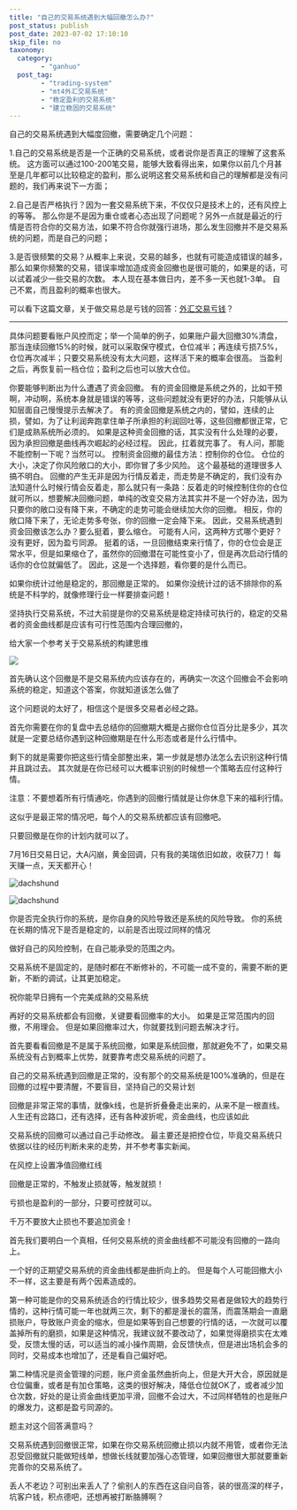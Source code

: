 ```yaml
---
title: "自己的交易系统遇到大幅回撤怎么办?"
post_status: publish
post_date: 2023-07-02 17:10:10
skip_file: no
taxonomy:
  category:
        - "ganhuo"
  post_tag:
        - "trading-system"
        - "mt4外汇交易系统"
        - "稳定盈利的交易系统"
        - "建立稳固的交易系统"
---
```


自己的交易系统遇到大幅度回撤，需要确定几个问题：

1.自己的交易系统是否是一个正确的交易系统，或者说你是否真正的理解了这套系统。 这方面可以通过100-200笔交易，能够大致看得出来，​如果你以前几个月甚至是几年都可以比较稳定的盈利，那么说明这套交易系统和自己的理解都是没有问题的，我们再来说下一方面；

2.自己是否严格执行？因为一套交易系统下来，不仅仅只是技术上的，还有风控上的等等。 那么你是不是因为重仓或者心态出现了问题呢？另外一点就是最近的行情是否符合你的交易方法，如果不符合你就强行进场，那么发生回撤并不是交易系统的问题，而是自己的问题；

3.是否很频繁的交易？从概率上来说，交易的越多，也就有可能造成错误的越多，那么如果你频繁的交易，错误率增加造成资金回撤也是很可能的，如果是的话，可以试着减少一些交易的次数。 本人现在基本做日内，差不多一天也就1-3单。 自己不累，而且盈利的概率也很大。

可以看下这篇文章，关于做交易总是亏钱的回答：[外汇交易亏钱](https://funstoutiao.com/always-lose-money.html)？ ​

* * *

具体问题要看账户风控而定；举一个简单的例子，如果账户最大回撤30%清盘，那当连续回撤15%的时候，就可以采取保守模式，仓位减半；再连续亏损7.5%，仓位再次减半；只要交易系统没有太大问题，这样活下来的概率会很高。 当盈利之后，再恢复前一档仓位；盈利之后也可以放大仓位。

你要能够判断出为什么遭遇了资金回撤。 有的资金回撤是系统之外的，比如干预啊，冲动啊，系统本身就是错误的等等，这些问题就没有更好的办法，只能够从认知层面自己慢慢提示去解决了。 有的资金回撤是系统之内的，譬如，连续的止损，譬如，为了让利润奔跑拿住单子所承担的利润回吐等，这些回撤都很正常，它们是成熟系统所必须的。 如果是这种资金回撤的话，其实没有什么处理的必要，因为承担回撤是曲线再次崛起的必经过程。 因此，扛着就完事了。 有人问，那能不能控制一下呢？当然可以。 控制资金回撤的最佳方法：控制你的仓位。 仓位的大小，决定了你风险敞口的大小，即你冒了多少风险。 这个最基础的道理很多人搞不明白。 回撤的产生无非是因为行情反着走，而走势是不确定的，我们没有办法知道什么时候行情会反着走，那么就只有一条路：反着走的时候控制住你的仓位就可所以，想要解决回撤问题，单纯的改变交易方法其实并不是一个好办法，因为只要你的敞口没有降下来，不确定的走势可能会继续加大你的回撤。 相反，你的敞口降下来了，无论走势多夸张，你的回撤一定会降下来。 因此，交易系统遇到资金回撤该怎么办？要么挺着，要么缩仓。 可能有人问，这两种方式哪个更好？没有更好，因为盈亏同源。 挺着的话，一旦回撤结束来行情了，你的仓位会是正常水平，但是如果缩仓了，虽然你的回撤潜在可能性变小了，但是再次启动行情的话你的仓位就偏低了。 因此，这是一个选择题，看你要的是什么而已。

如果你统计过他是稳定的，那回撤是正常的。 如果你没统计过的话不排除你的系统是不科学的，就像修理行业一样要排查问题！

坚持执行交易系统，不过大前提是你的交易系统是稳定持续可执行的，稳定的交易者的资金曲线都是应该有可行性范围内合理回撤的，

给大家一个参考关于交易系统的构建思维

![](https://cdn.fendou.la/funstoutiao/2020/11/094809880.jpg)

首先确认这个回撤是不是交易系统内应该存在的，再确实一次这个回撤会不会影响系统的稳定，知道这个答案，你就知道该怎么做了

这个问题说的太好了，相信这个是很多交易者必经之路。

首先你需要在你的复盘中去总结你的回撤期大概是占据你仓位百分比是多少，其次就是一定要总结你遇到这种回撤期是在什么形态或者是什么行情中。

剩下的就是需要你把这些行情全部整出来，第一步就是想办法怎么去识别这种行情并且跳过去。 其次就是在你已经可以大概率识别的时候想一个策略去应付这种行情。

注意：不要想着所有行情通吃，你遇到的回撤行情就是让你休息下来的福利行情。

这似乎是最正常的情况吧，每个人的交易系统都应该有回撤吧。

只要回撤是在你的计划内就可以了。

7月16日交易日记，大A闪崩，黄金回调，只有我的美瑞依旧如故，收获7刀！ 每天赚一点，天天都开心！

![dachshund](https://cdn.fendou.la/funstoutiao/2020/11/075432050.jpg)

![dachshund](https://cdn.fendou.la/funstoutiao/2020/11/075432253.jpg)

你是否完全执行你的系统，是你自身的风险导致还是系统的风险导致。 你的系统在长期的情况下是否是稳定的，以前是否出现过同样的情况

做好自己的风险控制，在自己能承受的范围之内。

交易系统不是固定的，是随时都在不断修补的，不可能一成不变的，需要不断的更新，不断的调试，让其更加稳定。

祝你能早日拥有一个完美成熟的交易系统

再好的交易系统都会有回撤，关键要看回撤率的大小。 如果是正常范围内的回撤，不用理会。 但是如果回撤率过大，你就要找到问题去解决才行。

首先要看看回撤是不是属于系统回撤，如果是系统回撤，那就避免不了，如果交易系统没有占到概率上优势，就要靠考虑交易系统的问题了。

自己的交易系统遇到回撤是正常的，没有那个的交易系统是100%准确的，但是在回撤的过程中要清醒，不要盲目，坚持自己的交易计划

回撤是非常正常的事情，就像k线，也是折折叠叠走出来的，从来不是一根直线。 人生还有岔路口，还有选择，还有各种波折呢，资金曲线，也应该如此

交易系统的回撤可以通过自己手动修改。 最主要还是把控仓位，毕竟交易系统只依据以往的经历判断未来的走势，并不参考事实新闻。

在风控上设置净值回撤红线

回撤是正常的，不触发止损就等，触发就损！

亏损也是盈利的一部分，只要可控就可以。

千万不要放大止损也不要追加资金！

首先我们要明白一个真相，任何交易系统的资金曲线都不可能没有回撤的一路向上。

一个好的正期望交易系统的资金曲线都是曲折向上的。 但是每个人可能回撤大小不一样，这主要是有两个因素造成的。

第一种可能是你的交易系统适合的行情比较少，很多趋势交易者是做较大的趋势行情的，这种行情可能一年也就两三次，剩下的都是漫长的震荡，而震荡期会一直磨损账户，导致账户资金的缩水，但是如果等到自己想要的行情的话，一次就可以覆盖掉所有的磨损，如果是这种情况，我建议就不要改动了，如果觉得磨损实在太难受，反馈太慢的话，可以适当的减小操作周期，会反馈快点，但是进出场机会多的同时，交易成本也增加了，还是看自己偏好吧。

第二种情况是资金管理的问题，账户资金虽然曲折向上，但是大开大合，原因就是仓位偏重，或者是有加仓策略，这类的很好解决，降低仓位就OK了，或者减少加仓次数，好处的是让资金曲线更加平滑，回撤不会过大，不过同样牺牲的也是账户的爆发力，这都是盈亏同源的。

题主对这个回答满意吗？

交易系统遇到回撤很正常，如果在你交易系统回撤止损以内就不用管，或者你无法忍受回撤就只能做短线单，想做长线就要加强心态管理，如果回撤很大那就要重新完善你的交易系统了。

丢人不老边？可别出来丢人了？偷别人的东西在这自问自答，装的很高深的样子，坑客户钱，积点德吧，还想再被打断胳膊啊？
